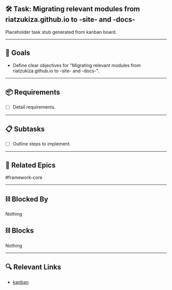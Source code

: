 ## 🛠️ Task: Migrating relevant modules from riatzukiza.github.io to -site- and -docs-

Placeholder task stub generated from kanban board.

---

## 🎯 Goals

- Define clear objectives for "Migrating relevant modules from riatzukiza.github.io to -site- and -docs-".

---

## 📦 Requirements

- [ ] Detail requirements.

---

## 📋 Subtasks

- [ ] Outline steps to implement.

---

## 🔗 Related Epics

#framework-core

---

## ⛓️ Blocked By

Nothing

## ⛓️ Blocks

Nothing

---

## 🔍 Relevant Links

- [kanban](../boards/kanban.md)
